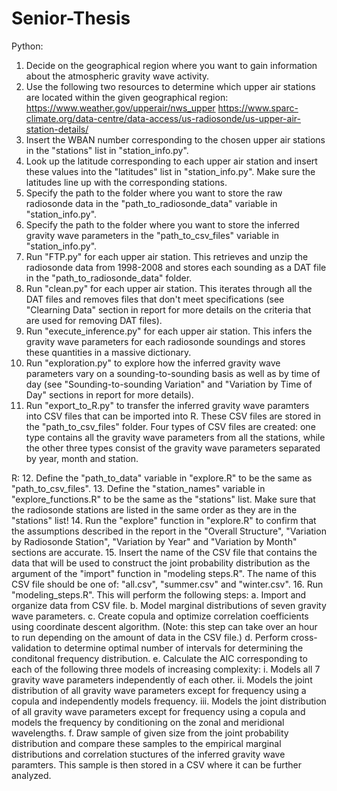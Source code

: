 # Senior-Thesis

Python:
1. Decide on the geographical region where you want to gain information about the atmospheric gravity wave activity.
2. Use the following two resources to determine which upper air stations are located within the given geographical region:
https://www.weather.gov/upperair/nws_upper 
https://www.sparc-climate.org/data-centre/data-access/us-radiosonde/us-upper-air-station-details/
3. Insert the WBAN number corresponding to the chosen upper air stations in the "stations" list in "station_info.py".
4. Look up the latitude corresponding to each upper air station and insert these values into the "latitudes" list in "station_info.py". Make sure the latitudes line up with the corresponding stations.
5. Specify the path to the folder where you want to store the raw radiosonde data in the "path_to_radiosonde_data" variable in "station_info.py". 
6. Specify the path to the folder where you want to store the inferred gravity wave parameters in the "path_to_csv_files" variable in "station_info.py". 
7. Run "FTP.py" for each upper air station. This retrieves and unzip the radiosonde data from 1998-2008 and stores each sounding as a DAT file in the "path_to_radiosonde_data" folder. 
8. Run "clean.py" for each upper air station. This iterates through all the DAT files and removes files that don't meet specifications (see "Clearning Data" section in report for more details on the criteria that are used for removing DAT files). 
9. Run "execute_inference.py" for each upper air station. This infers the gravity wave parameters for each radiosonde soundings and stores these quantities in a massive dictionary.
10. Run "exploration.py" to explore how the inferred gravity wave parameters vary on a sounding-to-sounding basis as well as by time of day (see "Sounding-to-sounding Variation" and "Variation by Time of Day" sections in report for more details). 
11. Run "export_to_R.py" to transfer the inferred gravity wave paramters into CSV files that can be imported into R. These CSV files are stored in the "path_to_csv_files" folder. Four types of CSV files are created: one type contains all the gravity wave parameters from all the stations, while the other three types consist of the gravity wave parameters separated by year, month and station.

R:
12. Define the "path_to_data" variable in "explore.R" to be the same as "path_to_csv_files". 
13. Define the "station_names" variable in "explore_functions.R" to be the same as the "stations" list. Make sure that the radiosonde stations are listed in the same order as they are in the "stations" list!
14. Run the "explore" function in "explore.R" to confirm that the assumptions described in the report in the "Overall Structure", "Variation by Radiosonde Station", "Variation by Year" and "Variation by Month" sections are accurate. 
15. Insert the name of the CSV file that contains the data that will be used to construct the joint probability distribution as the argument of the "import" function in "modeling steps.R". The name of this CSV file should be one of: "all.csv", "summer.csv" and "winter.csv". 
16. Run "modeling_steps.R". This will perform the following steps:
  a. Import and organize data from CSV file.
  b. Model marginal distributions of seven gravity wave parameters.
  c. Create copula and optimize correlation coefficients using coordinate descent algorithm. (Note: this step can take over an hour to run depending on the amount of data in the CSV file.)
  d. Perform cross-validation to determine optimal number of intervals for determining the conditonal frequency distribution.
  e. Calculate the AIC corresponding to each of the following three models of increasing complexity:
    i.  Models all 7 gravity wave parameters independently of each other.
    ii. Models the joint distribution of all gravity wave parameters except for frequency using a copula and independently models frequency. 
    iii. Models the joint distribution of all gravity wave parameters except for frequency using a copula and models the frequency by conditioning on the zonal and meridional wavelengths. 
  f. Draw sample of given size from the joint probability distribution and compare these samples to the empirical marginal distributions and correlation stuctures of the inferred gravity wave paramters. This sample is then stored in a CSV where it can be further analyzed.

